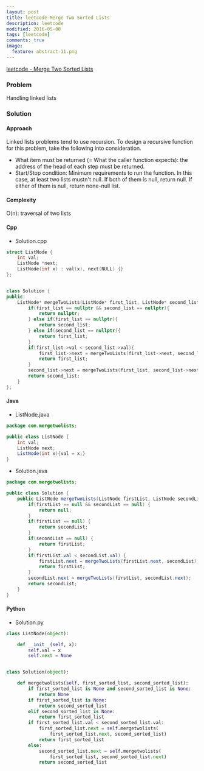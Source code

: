 ```yaml
---
layout: post
title: leetcode-Merge Two Sorted Lists
description: leetcode
modified: 2016-05-08
tags: [leetcode]
comments: true
image:
  feature: abstract-11.png
---
```

[leetcode - Merge Two Sorted Lists](https://leetcode.com/problems/merge-two-sorted-lists/)

### Problem

Handling linked lists

### Solution 

#### Approach

Linked lists problems tend to use recursion. To design a recursive function for this problem, take the following into consideration.

- What item must be returned (= What the caller function expects): the address of the head of each step must be returned.
- Start/Stop condition: Minimum requirements to run the function. In this case, at least two lists mustn't null. If both of them is null, return null. If either of them is null, return none-null list.

#### Complexity

O(n): traversal of two lists

#### Cpp

- Solution.cpp

```cpp
struct ListNode {
    int val;
    ListNode *next;
    ListNode(int x) : val(x), next(NULL) {}
};


class Solution {
public:
    ListNode* mergeTwoLists(ListNode* first_list, ListNode* second_list) {
        if(first_list == nullptr && second_list == nullptr){
            return nullptr;
        } else if(first_list == nullptr){
            return second_list;
        } else if(second_list == nullptr){
            return first_list;
        }
        if(first_list->val < second_list->val){
            first_list->next = mergeTwoLists(first_list->next, second_list);
            return first_list;
        }
        second_list->next = mergeTwoLists(first_list, second_list->next);
        return second_list;
    }
};
```

#### Java

- ListNode.java

```java
package com.mergetwolists;

public class ListNode {
	int val;
	ListNode next;
	ListNode(int x){val = x;}
}
```

- Solution.java

```java
package com.mergetwolists;

public class Solution {
    public ListNode mergeTwoLists(ListNode firstList, ListNode secondList) {
    	if(firstList == null && secondList == null) {
    		return null;
    	}
    	if(firstList == null) {
    		return secondList;
    	}
    	if(secondList == null) {
    		return firstList;
    	}
    	if(firstList.val < secondList.val) {
    		firstList.next = mergeTwoLists(firstList.next, secondList);
    		return firstList;
    	}
    	secondList.next = mergeTwoLists(firstList, secondList.next);
		return secondList;
    }
}
```

#### Python

- Solution.py

```python
class ListNode(object):

    def __init__(self, x):
        self.val = x
        self.next = None


class Solution(object):

    def mergetwolists(self, first_sorted_list, second_sorted_list):
        if first_sorted_list is None and second_sorted_list is None:
            return None
        if first_sorted_list is None:
            return second_sorted_list
        elif second_sorted_list is None:
            return first_sorted_list
        if first_sorted_list.val < second_sorted_list.val:
            first_sorted_list.next = self.mergetwolists(
                first_sorted_list.next, second_sorted_list)
            return first_sorted_list
        else:
            second_sorted_list.next = self.mergetwolists(
                first_sorted_list, second_sorted_list.next)
            return second_sorted_list

```
